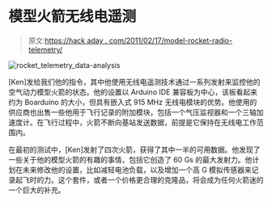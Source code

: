 # 模型火箭无线电遥测

> 原文:[https://hack aday . com/2011/02/17/model-rocket-radio-telemetry/](https://hackaday.com/2011/02/17/model-rocket-radio-telemetry/)

![rocket_telemetry_data-analysis](../Images/524aabe3e0dc8cf55c1d3c8f04c64cff.png "rocket_telemetry_data-analysis")

[Ken]发给我们他的指令，其中他使用无线电遥测技术通过一系列发射来监控他的空气动力模型火箭的状态。他的设置以 Arduino IDE 兼容板为中心，该板看起来约为 Boarduino 的大小，但具有嵌入式 915 MHz 无线电模块的优势。他使用的供应商也出售一些他用于飞行记录的附加模块，包括一个气压监视器和一个三轴加速度计。在飞行过程中，火箭不断向基站发送数据，前提是它保持在无线电工作范围内。

在最初的测试中，[Ken]发射了四次火箭，获得了其中一半的可用数据。他发现了一些关于他的模型火箭的有趣的事情，包括它创造了 60 Gs 的最大发射力。他计划在未来修改他的设置，比如减轻电池负载，以及增加一个高 G 模拟传感器来记录起飞时的力。这个套件，或者一个价格更合理的克隆品，将会成为任何火箭迷的一个巨大的补充。